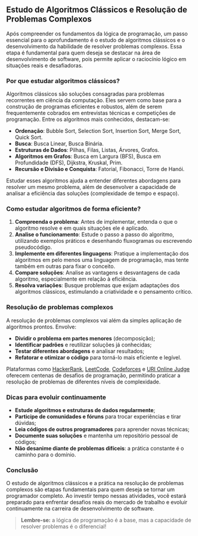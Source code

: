 
## Estudo de Algoritmos Clássicos e Resolução de Problemas Complexos

Após compreender os fundamentos da lógica de programação, um passo essencial para o aprofundamento é o estudo de algoritmos clássicos e o desenvolvimento da habilidade de resolver problemas complexos. Essa etapa é fundamental para quem deseja se destacar na área de desenvolvimento de software, pois permite aplicar o raciocínio lógico em situações reais e desafiadoras.

### Por que estudar algoritmos clássicos?

Algoritmos clássicos são soluções consagradas para problemas recorrentes em ciência da computação. Eles servem como base para a construção de programas eficientes e robustos, além de serem frequentemente cobrados em entrevistas técnicas e competições de programação. Entre os algoritmos mais conhecidos, destacam-se:

- **Ordenação**: Bubble Sort, Selection Sort, Insertion Sort, Merge Sort, Quick Sort.
- **Busca**: Busca Linear, Busca Binária.
- **Estruturas de Dados**: Pilhas, Filas, Listas, Árvores, Grafos.
- **Algoritmos em Grafos**: Busca em Largura (BFS), Busca em Profundidade (DFS), Dijkstra, Kruskal, Prim.
- **Recursão e Divisão e Conquista**: Fatorial, Fibonacci, Torre de Hanói.

Estudar esses algoritmos ajuda a entender diferentes abordagens para resolver um mesmo problema, além de desenvolver a capacidade de analisar a eficiência das soluções (complexidade de tempo e espaço).

### Como estudar algoritmos de forma eficiente?

1. **Compreenda o problema**: Antes de implementar, entenda o que o algoritmo resolve e em quais situações ele é aplicado.
2. **Analise o funcionamento**: Estude o passo a passo do algoritmo, utilizando exemplos práticos e desenhando fluxogramas ou escrevendo pseudocódigo.
3. **Implemente em diferentes linguagens**: Pratique a implementação dos algoritmos em pelo menos uma linguagem de programação, mas tente também em outras para fixar o conceito.
4. **Compare soluções**: Analise as vantagens e desvantagens de cada algoritmo, especialmente em relação à eficiência.
5. **Resolva variações**: Busque problemas que exijam adaptações dos algoritmos clássicos, estimulando a criatividade e o pensamento crítico.

### Resolução de problemas complexos

A resolução de problemas complexos vai além da simples aplicação de algoritmos prontos. Envolve:

- **Dividir o problema em partes menores** (decomposição);
- **Identificar padrões** e reutilizar soluções já conhecidas;
- **Testar diferentes abordagens** e analisar resultados;
- **Refatorar e otimizar o código** para torná-lo mais eficiente e legível.

Plataformas como [HackerRank](https://www.hackerrank.com/), [LeetCode](https://leetcode.com/), [Codeforces](https://codeforces.com/) e [URI Online Judge](https://www.beecrowd.com.br/) oferecem centenas de desafios de programação, permitindo praticar a resolução de problemas de diferentes níveis de complexidade.

### Dicas para evoluir continuamente

- **Estude algoritmos e estruturas de dados regularmente**;
- **Participe de comunidades e fóruns** para trocar experiências e tirar dúvidas;
- **Leia códigos de outros programadores** para aprender novas técnicas;
- **Documente suas soluções** e mantenha um repositório pessoal de códigos;
- **Não desanime diante de problemas difíceis**: a prática constante é o caminho para o domínio.

### Conclusão

O estudo de algoritmos clássicos e a prática na resolução de problemas complexos são etapas fundamentais para quem deseja se tornar um programador completo. Ao investir tempo nessas atividades, você estará preparado para enfrentar desafios reais do mercado de trabalho e evoluir continuamente na carreira de desenvolvimento de software.

> **Lembre-se:** a lógica de programação é a base, mas a capacidade de resolver problemas é o diferencial!
```
